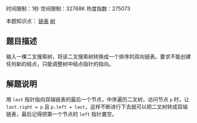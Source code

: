 时间限制：1秒 空间限制：32768K 热度指数：275073

本题知识点： [链表](https://www.nowcoder.com/questionCenter?questionTypes=000100&mutiTagIds=580) [树](https://www.nowcoder.com/questionCenter?questionTypes=000100&mutiTagIds=583)

## 题目描述

输入一棵二叉搜索树，将该二叉搜索树转换成一个排序的双向链表。要求不能创建任何新的结点，只能调整树中结点指针的指向。

## 解题说明

用 `last` 指针指向双端链表的最后一个节点，中序遍历二叉树，访问节点 `p` 时，让 `last.right = p` 且 `p.left = last`，这样不断进行下去就可以把二叉树转成双端链表，最后记得把第一个节点的 `left` 指针置空。